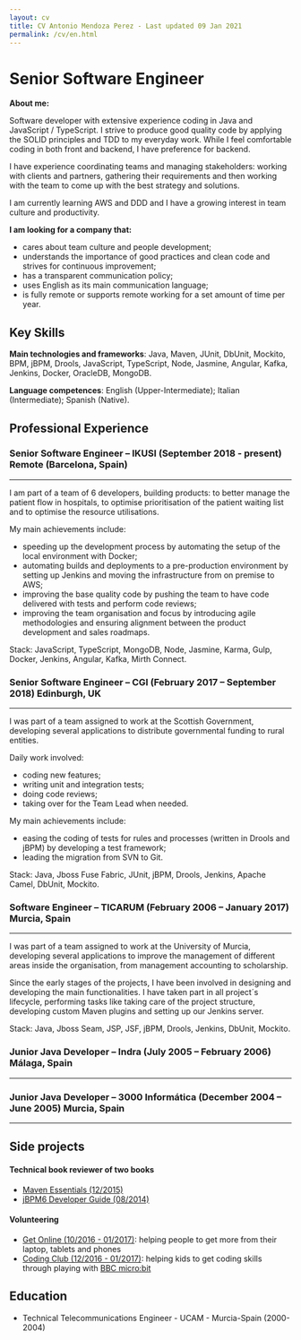 ```yaml
---
layout: cv
title: CV Antonio Mendoza Perez - Last updated 09 Jan 2021
permalink: /cv/en.html
---
```


# Senior Software Engineer

**About me:**

Software developer with extensive experience coding in Java and JavaScript / TypeScript. I strive to produce good quality code by applying the SOLID principles and TDD to my everyday work. While I feel comfortable coding in both front and backend, I have preference for backend. 

I have experience coordinating teams and managing stakeholders: working with clients and partners, gathering their requirements and then working with the team to come up with the best strategy and solutions.

<!--//ADD Extreme programming practices as part of agile methodologies.

-->
I am currently learning AWS and DDD and I have a growing interest in team culture and productivity.

**I am looking for a company that:**
- cares about team culture and people development;
- understands the importance of good practices and clean code and strives for continuous improvement;
- has a transparent communication policy;
- uses English as its main communication language;
- is fully remote or supports remote working for a set amount of time per year.

## Key Skills
**Main technologies and frameworks**: Java, Maven, JUnit, DbUnit, Mockito, BPM, jBPM, Drools, JavaScript, TypeScript, Node, Jasmine, Angular, Kafka, Jenkins, Docker, OracleDB, MongoDB.

**Language competences**: English (Upper-Intermediate); Italian (Intermediate); Spanish (Native).


## Professional Experience
### Senior Software Engineer – IKUSI (September 2018 - present)                                      Remote (Barcelona, Spain)
---
I am part of a team of 6 developers, building products: to better manage the patient flow in hospitals, to optimise prioritisation of the patient waiting list and to optimise the resource utilisations.

My main achievements include:
- speeding up the development process by automating the setup of the local environment with Docker;
- automating builds and deployments to a pre-production environment by setting up Jenkins and moving the infrastructure from on premise to AWS;
- improving the base quality code by pushing the team to have code delivered with tests and perform code reviews;
- improving the team organisation and focus by introducing agile methodologies and ensuring alignment between the product development and sales roadmaps.


Stack: JavaScript, TypeScript, MongoDB, Node, Jasmine, Karma, Gulp, Docker, Jenkins, Angular, Kafka, Mirth Connect.


### Senior Software Engineer – CGI (February 2017 – September 2018)                                                   Edinburgh, UK
---
I was part of a team assigned to work at the Scottish Government, developing several applications to distribute governmental funding to rural entities.

Daily work involved: 
- coding new features;
- writing unit and integration tests;
- doing code reviews;
- taking over for the Team Lead when needed.

My main achievements include:
- easing the coding of tests for rules and processes (written in Drools and jBPM) by developing a test framework;
- leading the migration from SVN to Git.

Stack: Java, Jboss Fuse Fabric, JUnit, jBPM, Drools, Jenkins, Apache Camel, DbUnit, Mockito.




### Software Engineer – TICARUM (February 2006 – January 2017)                                                            Murcia, Spain
---

I was part of a team assigned to work at the University of Murcia, developing several applications to improve the management of different areas inside the organisation, from management accounting to scholarship.

Since the early stages of the projects, I have been involved in designing and developing the main functionalities. I have taken part in all project´s lifecycle, performing tasks like taking care of the project structure, developing custom Maven plugins and setting up our Jenkins server.

Stack: Java, Jboss Seam, JSP, JSF, jBPM, Drools, Jenkins, DbUnit, Mockito.


### Junior Java Developer – Indra (July 2005 – February 2006)                                                                Málaga, Spain
---
### Junior Java Developer – 3000 Informática (December 2004 – June 2005)                                                            Murcia, Spain
---



## Side projects

#### Technical book reviewer of two books

- [Maven Essentials (12/2015)](https://www.packtpub.com/application-development/maven-essentials)
- [jBPM6 Developer Guide (08/2014)](https://www.packtpub.com/networking-and-servers/jbpm-6-developer-guide)

#### Volunteering

- [Get Online (10/2016 - 01/2017)](https://yourlibrary.edinburgh.gov.uk/web/arena/how-to-section): helping people to get more from their laptop, tablets and phones
- [Coding Club (12/2016 - 01/2017)](http://volunteermidlothian.org.uk/): helping kids to get coding skills through playing with [BBC micro:bit](http://microbit.org/)

## Education

- Technical Telecommunications Engineer - UCAM - Murcia-Spain (2000-2004)
